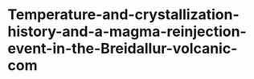 # Temperature-and-crystallization-history-and-a-magma-reinjection-event-in-the-Breidallur-volcanic-com